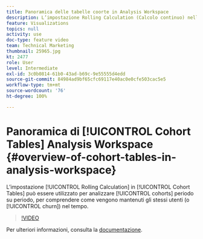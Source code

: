 ```yaml
---
title: Panoramica delle tabelle coorte in Analysis Workspace
description: L’impostazione Rolling Calculation (Calcolo continuo) nelle tabelle coorte può essere utilizzata per analizzare le coorti in un periodo di tempo e capire come gli stessi utenti vengono mantenuti (o persi) nel tempo.
feature: Visualizations
topics: null
activity: use
doc-type: feature video
team: Technical Marketing
thumbnail: 25965.jpg
kt: 2477
role: User
level: Intermediate
exl-id: 3c0b0814-61b0-43ad-b69c-9e55555d4edd
source-git-commit: 84984ad9bf65cfc69117e40ac0e0cfe503cac5e5
workflow-type: tm+mt
source-wordcount: '76'
ht-degree: 100%

---
```


# Panoramica di [!UICONTROL Cohort Tables] Analysis Workspace {#overview-of-cohort-tables-in-analysis-workspace}

L’impostazione [!UICONTROL Rolling Calculation] in [!UICONTROL Cohort Tables] può essere utilizzato per analizzare [!UICONTROL cohorts] periodo su periodo, per comprendere come vengono mantenuti gli stessi utenti (o [!UICONTROL churn]) nel tempo.

>[!VIDEO](https://video.tv.adobe.com/v/25965/?quality=12&learn=on)

Per ulteriori informazioni, consulta la [documentazione](https://experienceleague.adobe.com/docs/analytics/analyze/analysis-workspace/visualizations/cohort-table/cohort-analysis.html?lang=it).
